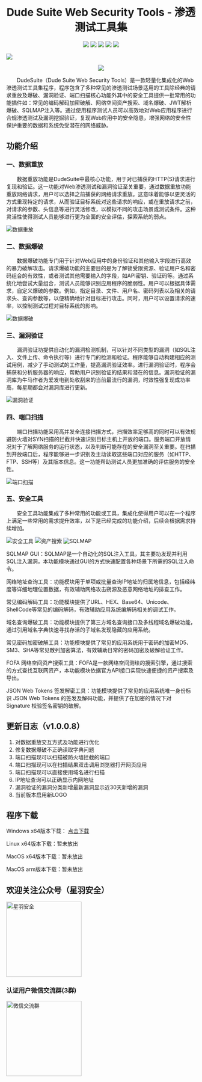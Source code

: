 
<p align="center">
  <h1 align="center">Dude Suite Web Security Tools - 渗透测试工具集</h1>
</p>

<p align="center">
<a href="https://www.dudesuite.cn/" target="_blank"><img src="https://img.shields.io/badge/%E5%AE%98%E6%96%B9%E7%BD%91%E7%AB%99-%E7%82%B9%E5%87%BB%E6%89%93%E5%BC%80style=square"></a>
<a href="https://github.com/x364e3ab6/DudeSuite/releases/"><img src="https://img.shields.io/github/release/x364e3ab6/DudeSuite?label=%E6%9C%80%E6%96%B0%E7%89%88%E6%9C%AC&style=square"></a>
<a href="https://github.com/x364e3ab6/DudeSuite/releases"><img src="https://img.shields.io/github/downloads/x364e3ab6/DudeSuite/total?label=%E4%B8%8B%E8%BD%BD%E6%AC%A1%E6%95%B0&style=square"></a>
<a href="https://github.com/x364e3ab6/DudeSuite/issues"><img src="https://img.shields.io/github/issues-raw/x364e3ab6/DudeSuite?label=%E9%97%AE%E9%A2%98%E5%8F%8D%E9%A6%88&style=square"></a>
<a href="https://github.com/x364e3ab6/DudeSuite/discussions"><img src="https://img.shields.io/github/stars/x364e3ab6/DudeSuite?label=%E7%82%B9%E8%B5%9E%E6%98%9F%E6%98%9F&style=square"></a>
</p>

![](https://raw.githubusercontent.com/andreasbm/readme/master/assets/lines/rainbow.png)

<p align="center">
    <img src="https://github.com/user-attachments/assets/d6ae07a7-afe8-4f3a-b0d6-4baabd82e5cf"> 
</p>

&emsp;&emsp;DudeSuite（Dude Suite Web Security Tools）是一款轻量化集成化的Web渗透测试工具集程序，程序包含了多种常见的渗透测试场景适用的工具除经典的请求重放及爆破、漏洞验证、端口扫描核心功能外其中的安全工具提供一批常用的功能插件如：常见的编码解码加密破解、网络空间资产搜索、域名爆破、JWT解析爆破、SQLMAP注入等。通过使用程序测试人员可以高效地对Web应用程序进行合规渗透测试及漏洞挖掘验证，复现Web应用中的安全隐患，增强网络的安全性保护重要的数据和系统免受潜在的网络威胁。

## 功能介绍
### 一、数据重放  
&emsp;&emsp;数据重放功能是DudeSuite中最核心功能，用于对已捕获的HTTP(S)请求进行复现和验证。这一功能对Web渗透测试和漏洞验证至关重要，通过数据重放功能重放网络请求，用户可以选择之前捕获的网络请求重放。这意味着能够以更灵活的方式重现特定的请求，从而验证目标系统对这些请求的响应，或在重放请求之前，对请求的参数、头信息等进行灵活修改，以模拟不同的攻击场景或测试条件。这种灵活性使得测试人员能够进行更为全面的安全评估，探索系统的弱点。  

![数据重放](https://github.com/user-attachments/assets/60bc5d86-d77f-4917-946b-a296cbab6556)


### 二、数据爆破  
  
&emsp;&emsp;数据爆破功能专门用于针对Web应用中的身份验证和其他输入字段进行高效的暴力破解攻击。请求爆破功能的主要目的是为了解锁受限资源、验证用户名和密码组合的有效性，或者测试其他需要输入的字段，如API密钥、验证码等。通过系统化地尝试大量组合，测试人员能够识别应用程序的脆弱性。用户可以根据具体需求，自定义爆破的参数。例如，指定目录、文件、用户名、密码列表以及相关的请求头、查询参数等，以便精确地针对目标进行攻击。同时，用户可以设置请求的速率，以控制测试过程对目标系统的影响。  

![数据爆破](https://github.com/user-attachments/assets/bbbab198-882f-452e-a4c3-59bd379b4a26)

### 三、漏洞验证  
  
&emsp;&emsp;漏洞验证功提供自动化的漏洞检测机制，可以针对不同类型的漏洞（如SQL注入、文件上传、命令执行等）进行专门的检测和验证。程序能够自动构建相应的测试用例，减少了手动测试的工作量，提高漏洞验证效率。进行漏洞验证时，程序会捕获和分析服务器的响应，帮助用户识别验证的结果和潜在的信息。漏洞验证的漏洞库为牛马作者为爱发电到处收刮来的当前最流行的漏洞，时效性强复现成功率高，每星期都会对漏洞库进行更新。  

![漏洞验证](https://github.com/user-attachments/assets/edbe8a8b-ad29-4377-92b5-67b717fd8d3e)

### 四、端口扫描  
  
&emsp;&emsp;端口扫描功能采用高并发全连接扫描方式，扫描效率足够高的同时可以有效规避防火墙对SYN扫描的拦截并快速识别目标主机上开放的端口。服务端口开放情况对于了解网络服务的运行状态，以及判断可能存在的安全漏洞至关重要。在扫描到开放端口后，程序能够进一步识别及主动读取这些端口对应的服务（如HTTP、FTP、SSH等）及其版本信息。这一功能帮助测试人员更加准确的评估服务的安全性。  

![端口扫描](https://github.com/user-attachments/assets/bae370c7-85a4-497f-a339-53a628be8292)

### 五、安全工具  
  
&emsp;&emsp;安全工具功能集成了多种常用的功能或工具，集成化使得用户可以在一个程序上满足一些常用的需求提升效率，以下是已经完成的功能介绍，后续会根据需求持续增加。  

![安全工具](https://github.com/user-attachments/assets/f82f0dc8-65c4-4fbd-b8cb-5148bec08dbb)
![资产搜索](https://github.com/user-attachments/assets/8f380274-1c1e-4457-a648-516797bb4847)
![SQLMAP](https://github.com/user-attachments/assets/08332c67-457b-4561-9a71-8b340489833c)

SQLMAP GUI：SQLMAP是一个自动化的SQL注入工具，其主要功发现并利用SQL注入漏洞，本功能模块通过GUI的方式快速配置各种场景下所需的SQL注入命令。  

网络地址查询工具：功能模块用于单项或批量查询IP地址的归属地信息，包括经纬度等详细地理位置数据，有效辅助网络攻击朔源及恶意网络地址的排查工作。  

常见编码解码工具：功能模块提供了URL、HEX、Base64、Unicode、ShellCode等常见的编码解码，有效辅助应用系统编解码相关的调试工作。  

域名查询爆破工具：功能模块提供了第三方域名查询接口及多线程域名爆破功能，通过引用域名字典快速寻找存活的子域名发现隐藏的应用系统。  

常见密码加密破解工具：功能模块提供了常见的应用系统用于密码的加密MD5、SM3、SHA等常见散列加密算法，有效辅助日常的密码加密及破解验证工作。  

FOFA 网络空间资产搜索工具：FOFA是一款网络空间测绘的搜索引擎，通过搜索的方式查找互联网资产，本功能模块依据官方API接口实现快速便捷的资产搜索及导出。  

JSON Web Tokens 签发解密工具：功能模块提供了常见的应用系统唯一身份标识 JSON Web Tokens 的签发及解码功能，并提供了在加密的情况下对 Signature 校验签名密钥的破解。  

## 更新日志（v1.0.0.8）

1. 对数据重放交互方式及功能进行优化
2. 修复数据爆破不正确读取字典问题
3. 端口扫描现可以扫描被防火墙拦截的端口
4. 端口扫描现可以在扫描结果双击调用浏览器打开网页应用
5. 端口扫描现可以直接使用域名进行扫描
6. IP地址查询可以正确显示内网地址
7. 漏洞验证的漏洞分类新增最新漏洞显示近30天新增的漏洞
8. 当前版本启用新LOGO

## 程序下载

Windows x64版本下载： [点击下载](https://github.com/x364e3ab6/DudeSuite/releases/download/v1.0.0.8/DudeSuite_v1.0.0.8_win_x64.zip)  

Linux x64版本下载：暂未放出 

MacOS x64版本下载：暂未放出 

MacOS arm版本下载：暂未放出 

## 欢迎关注公众号（星羽安全）
<img src="https://github.com/user-attachments/assets/c9ceb0f4-1f94-44c3-9a4c-545952af0385" alt="星羽安全" style="width:200px;">

### 认证用户微信交流群(3群)
<img src="https://github.com/user-attachments/assets/6af422ba-fb58-4e0a-94fb-d4047909f9e6" alt="微信交流群" style="width:200px;">


